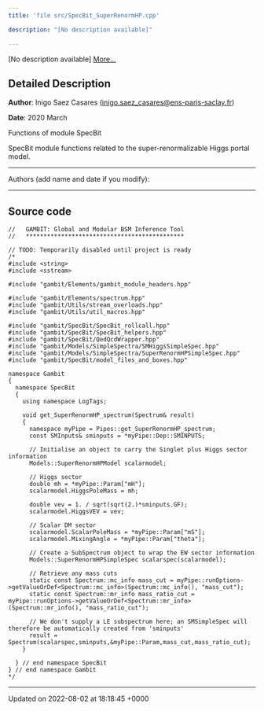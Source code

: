 ```yaml
---
title: 'file src/SpecBit_SuperRenormHP.cpp'

description: "[No description available]"

---
```







[No description available] [More...](#detailed-description)

## Detailed Description


**Author**: Inigo Saez Casares ([inigo.saez_casares@ens-paris-saclay.fr](mailto:inigo.saez_casares@ens-paris-saclay.fr)) 

**Date**: 2020 March

Functions of module SpecBit

SpecBit module functions related to the super-renormalizable Higgs portal model.



------------------

Authors (add name and date if you modify):



------------------




## Source code

```
//   GAMBIT: Global and Modular BSM Inference Tool
//   *********************************************

// TODO: Temporarily disabled until project is ready
/*
#include <string>
#include <sstream>

#include "gambit/Elements/gambit_module_headers.hpp"

#include "gambit/Elements/spectrum.hpp"
#include "gambit/Utils/stream_overloads.hpp"
#include "gambit/Utils/util_macros.hpp"

#include "gambit/SpecBit/SpecBit_rollcall.hpp"
#include "gambit/SpecBit/SpecBit_helpers.hpp"
#include "gambit/SpecBit/QedQcdWrapper.hpp"
#include "gambit/Models/SimpleSpectra/SMHiggsSimpleSpec.hpp"
#include "gambit/Models/SimpleSpectra/SuperRenormHPSimpleSpec.hpp"
#include "gambit/SpecBit/model_files_and_boxes.hpp"

namespace Gambit
{
  namespace SpecBit
  {
    using namespace LogTags;

    void get_SuperRenormHP_spectrum(Spectrum& result)
    {
      namespace myPipe = Pipes::get_SuperRenormHP_spectrum;
      const SMInputs& sminputs = *myPipe::Dep::SMINPUTS;

      // Initialise an object to carry the Singlet plus Higgs sector information
      Models::SuperRenormHPModel scalarmodel;

      // Higgs sector
      double mh = *myPipe::Param["mH"];
      scalarmodel.HiggsPoleMass = mh;

      double vev = 1. / sqrt(sqrt(2.)*sminputs.GF);
      scalarmodel.HiggsVEV = vev;

      // Scalar DM sector
      scalarmodel.ScalarPoleMass = *myPipe::Param["mS"];
      scalarmodel.MixingAngle = *myPipe::Param["theta"];

      // Create a SubSpectrum object to wrap the EW sector information
      Models::SuperRenormHPSimpleSpec scalarspec(scalarmodel);

      // Retrieve any mass cuts
      static const Spectrum::mc_info mass_cut = myPipe::runOptions->getValueOrDef<Spectrum::mc_info>(Spectrum::mc_info(), "mass_cut");
      static const Spectrum::mr_info mass_ratio_cut = myPipe::runOptions->getValueOrDef<Spectrum::mr_info>(Spectrum::mr_info(), "mass_ratio_cut");

      // We don't supply a LE subspectrum here; an SMSimpleSpec will therefore be automatically created from 'sminputs'
      result = Spectrum(scalarspec,sminputs,&myPipe::Param,mass_cut,mass_ratio_cut);
    }

  } // end namespace SpecBit
} // end namespace Gambit
*/
```


-------------------------------

Updated on 2022-08-02 at 18:18:45 +0000
